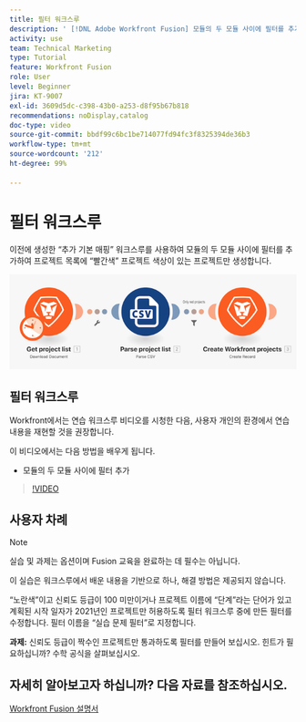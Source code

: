 ```yaml
---
title: 필터 워크스루
description: ' [!DNL Adobe Workfront Fusion] 모듈의 두 모듈 사이에 필터를 추가하는 방법을 알아봅니다.'
activity: use
team: Technical Marketing
type: Tutorial
feature: Workfront Fusion
role: User
level: Beginner
jira: KT-9007
exl-id: 3609d5dc-c398-43b0-a253-d8f95b67b818
recommendations: noDisplay,catalog
doc-type: video
source-git-commit: bbdf99c6bc1be714077fd94fc3f8325394de36b3
workflow-type: tm+mt
source-wordcount: '212'
ht-degree: 99%

---
```


# 필터 워크스루

이전에 생성한 “추가 기본 매핑” 워크스루를 사용하여 모듈의 두 모듈 사이에 필터를 추가하여 프로젝트 목록에 “빨간색” 프로젝트 색상이 있는 프로젝트만 생성합니다.

![Fusion 시나리오의 이미지](assets/understand-the-basics-2.png)

## 필터 워크스루

Workfront에서는 연습 워크스루 비디오를 시청한 다음, 사용자 개인의 환경에서 연습 내용을 재현할 것을 권장합니다.

이 비디오에서는 다음 방법을 배우게 됩니다.

* 모듈의 두 모듈 사이에 필터 추가

>[!VIDEO](https://video.tv.adobe.com/v/335266/?quality=12&learn=on&enablevpops=1)


## 사용자 차례

>[!NOTE]
>
>실습 및 과제는 옵션이며 Fusion 교육을 완료하는 데 필수는 아닙니다.

이 실습은 워크스루에서 배운 내용을 기반으로 하나, 해결 방법은 제공되지 않습니다.

“노란색”이고 신뢰도 등급이 100 미만이거나 프로젝트 이름에 “단계”라는 단어가 있고 계획된 시작 일자가 2021년인 프로젝트만 허용하도록 필터 워크스루 중에 만든 필터를 수정합니다. 필터 이름을 “실습 문제 필터”로 지정합니다.

**과제:** 신뢰도 등급이 짝수인 프로젝트만 통과하도록 필터를 만들어 보십시오. 힌트가 필요하십니까? 수학 공식을 살펴보십시오.

## 자세히 알아보고자 하십니까? 다음 자료를 참조하십시오.

[Workfront Fusion 설명서](https://experienceleague.adobe.com/en/docs/workfront-fusion/using/get-started-with-fusion/understand-workfront-fusion/workfront-fusion-overview)
